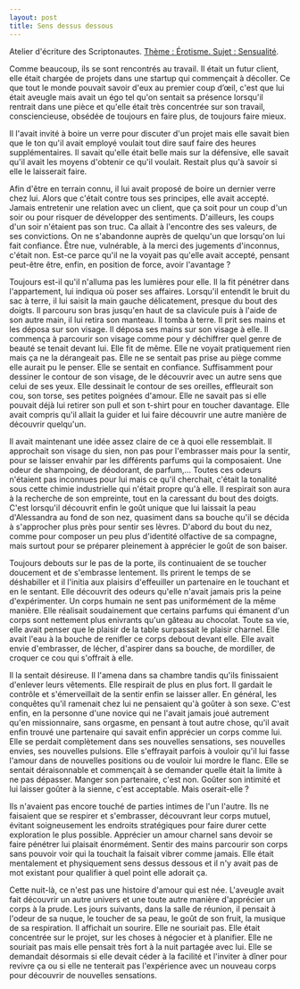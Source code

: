 ```yaml
---
layout: post
title: Sens dessus dessous
---
```


Atelier d'écriture des Scriptonautes. [Thème : Érotisme. Sujet : Sensualité](https://scriptonautes.net/index.php/ateliers-passes/erotisme-sujet-5-sensualite).

Comme beaucoup, ils se sont rencontrés au travail. Il était un futur client, elle était chargée de projets dans une startup qui commençait à décoller. Ce que tout le monde pouvait savoir d'eux au premier coup d’œil, c'est que lui était aveugle mais avait un égo tel qu'on sentait sa présence lorsqu'il rentrait dans une pièce et qu'elle était très concentrée sur son travail, consciencieuse, obsédée de toujours en faire plus, de toujours faire mieux.

Il l'avait invité à boire un verre pour discuter d'un projet mais elle savait bien que le ton qu'il avait employé voulait tout dire sauf faire des heures supplémentaires. Il savait qu'elle était belle mais sur la défensive, elle savait qu'il avait les moyens d'obtenir ce qu'il voulait. Restait plus qu'à savoir si elle le laisserait faire.

Afin d'être en terrain connu, il lui avait proposé de boire un dernier verre chez lui. Alors que c'était contre tous ses principes, elle avait accepté. Jamais entretenir une relation avec un client, que ça soit pour un coup d'un soir ou pour risquer de développer des sentiments. D'ailleurs, les coups d'un soir n'étaient pas son truc. Ca allait à l'encontre des ses valeurs, de ses convictions. On ne s'abandonne auprès de quelqu'un que lorsqu'on lui fait confiance. Être nue, vulnérable, à la merci des jugements d'inconnus, c'était non. Est-ce parce qu'il ne la voyait pas qu'elle avait accepté, pensant peut-être être, enfin, en position de force, avoir l'avantage ?

Toujours est-il qu'il n'alluma pas les lumières pour elle. Il la fit pénétrer dans l'appartement, lui indiqua où poser ses affaires. Lorsqu'il entendit le bruit du sac à terre, il lui saisit la main gauche délicatement, presque du bout des doigts. Il parcouru son bras jusqu'en haut de sa clavicule puis à l'aide de son autre main, il lui retira son manteau. Il tomba à terre. Il prit ses mains et les déposa sur son visage. Il déposa ses mains sur son visage à elle. Il commença à parcourir son visage comme pour y déchiffrer quel genre de beauté se tenait devant lui. Elle fit de même. Elle ne voyait pratiquement rien mais ça ne la dérangeait pas. Elle ne se sentait pas prise au piège comme elle aurait pu le penser. Elle se sentait en confiance. Suffisamment pour dessiner le contour de son visage, de le découvrir avec un autre sens que celui de ses yeux. Elle dessinait le contour de ses oreilles, effleurait son cou, son torse, ses petites poignées d'amour. Elle ne savait pas si elle pouvait déjà lui retirer son pull et son t-shirt pour en toucher davantage. Elle avait compris qu'il allait la guider et lui faire découvrir une autre manière de découvrir quelqu'un.

Il avait maintenant une idée assez claire de ce à quoi elle ressemblait. Il approchait son visage du sien, non pas pour l'embrasser mais pour la sentir, pour se laisser envahir par les différents parfums qui la composaient. Une odeur de shampoing, de déodorant, de parfum,... Toutes ces odeurs n'étaient pas inconnues pour lui mais ce qu'il cherchait, c'était la tonalité sous cette chimie industrielle qui n'était propre qu'à elle. Il respirait son aura à la recherche de son empreinte, tout en la caressant du bout des doigts. C'est lorsqu'il découvrit enfin le goût unique que lui laissait la peau d'Alessandra au fond de son nez, quasiment dans sa bouche qu'il se décida à s'approcher plus près pour sentir ses lèvres. D'abord du bout du nez, comme pour composer un peu plus d'identité olfactive de sa compagne, mais surtout pour se préparer pleinement à apprécier le goût de son baiser.

Toujours debouts sur le pas de la porte, ils continuaient de se toucher doucement et de s'embrasse lentement. Ils prirent le temps de se déshabiller et il l'initia aux plaisirs d'effeuiller un partenaire en le touchant et en le sentant. Elle découvrit des odeurs qu'elle n'avait jamais pris la peine d'expérimenter. Un corps humain ne sent pas uniformément de la même manière. Elle réalisait soudainement que certains parfums qui émanent d'un corps sont nettement plus enivrants qu'un gâteau au chocolat. Toute sa vie, elle avait penser que le plaisir de la table surpassait le plaisir charnel. Elle avait l'eau à la bouche de renifler ce corps debout devant elle. Elle avait envie d'embrasser, de lécher, d'aspirer dans sa bouche, de mordiller, de croquer ce cou qui s'offrait à elle.

Il la sentait désireuse. Il l'amena dans sa chambre tandis qu'ils finissaient d'enlever leurs vêtements. Elle respirait de plus en plus fort. Il gardait le contrôle et s'émerveillait de la sentir enfin se laisser aller. En général, les conquêtes qu'il ramenait chez lui ne pensaient qu'à goûter à son sexe. C'est enfin, en la personne d'une novice qui ne l'avait jamais joué autrement qu'en missionnaire, sans orgasme, en pensant à tout autre chose, qu'il avait enfin trouvé une partenaire qui savait enfin apprécier un corps comme lui. Elle se perdait complètement dans ses nouvelles sensations, ses nouvelles envies, ses nouvelles pulsions. Elle s'effrayait parfois à vouloir qu'il lui fasse l'amour dans de nouvelles positions ou de vouloir lui mordre le flanc. Elle se sentait déraisonnable et commençait à se demander quelle était la limite à ne pas dépasser. Manger son partenaire, c'est non. Goûter son intimité et lui laisser goûter à la sienne, c'est acceptable. Mais oserait-elle ?

Ils n'avaient pas encore touché de parties intimes de l'un l'autre. Ils ne faisaient que se respirer et s'embrasser, découvrant leur corps mutuel, évitant soigneusement les endroits stratégiques pour faire durer cette exploration le plus possible. Apprécier un amour charnel sans devoir se faire pénétrer lui plaisait énormément. Sentir des mains parcourir son corps sans pouvoir voir qui la touchait la faisait vibrer comme jamais. Elle était mentalement et physiquement sens dessus dessous et il n'y avait pas de mot existant pour qualifier à quel point elle adorait ça.

Cette nuit-là, ce n'est pas une histoire d'amour qui est née. L'aveugle avait fait découvrir un autre univers et une toute autre manière d'apprécier un corps à la prude. Les jours suivants, dans la salle de réunion, il pensait à l'odeur de sa nuque, le toucher de sa peau, le goût de son fruit, la musique de sa respiration. Il affichait un sourire. Elle ne souriait pas. Elle était concentrée sur le projet, sur les choses à négocier et à planifier. Elle ne souriait pas mais elle pensait très fort à la nuit partagée avec lui. Elle se demandait désormais si elle devait céder à la facilité et l'inviter à dîner pour revivre ça ou si elle ne tenterait pas l'expérience avec un nouveau corps pour découvrir de nouvelles sensations.
